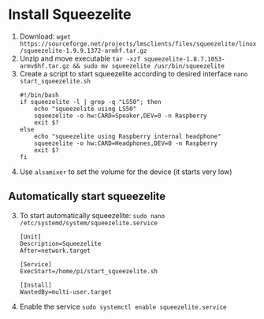 

# Install Squeezelite
1. Download: `wget https://sourceforge.net/projects/lmsclients/files/squeezelite/linux/squeezelite-1.9.9.1372-armhf.tar.gz`
1. Unzip and move executable `tar -xzf squeezelite-1.8.7.1053-armv6hf.tar.gz && sudo mv squeezelite /usr/bin/squeezelite`
1. Create a script to start squeezelite according to desired interface `nano start_squeezelite.sh`
    ```
    #!/bin/bash
    if squeezelite -l | grep -q "LS50"; then
        echo "squeezelite using LS50"
        squeezelite -o hw:CARD=Speaker,DEV=0 -n Raspberry
        exit $?
    else
        echo "squeezelite using Raspberry internal headphone"
        squeezelite -o hw:CARD=Headphones,DEV=0 -n Raspberry
        exit $?
    fi
    ```
1. Use `alsamixer` to set the volume for the device (it starts very low)

## Automatically start squeezelite
3. To start automatically squeezelite: `sudo nano /etc/systemd/system/squeezelite.service`
    ```
    [Unit]
    Description=Squeezelite
    After=network.target

    [Service]
    ExecStart=/home/pi/start_squeezelite.sh

    [Install]
    WantedBy=multi-user.target
    ```
1. Enable the service `sudo systemctl enable squeezelite.service`


